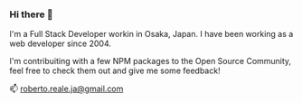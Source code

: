 ### Hi there 👋

I'm a Full Stack Developer workin in Osaka, Japan. I have been working as a web developer since 2004.

I'm contribuiting with a few NPM packages to the Open Source Community, feel free to check them out and give me some feedback!

📫 roberto.reale.ja@gmail.com
